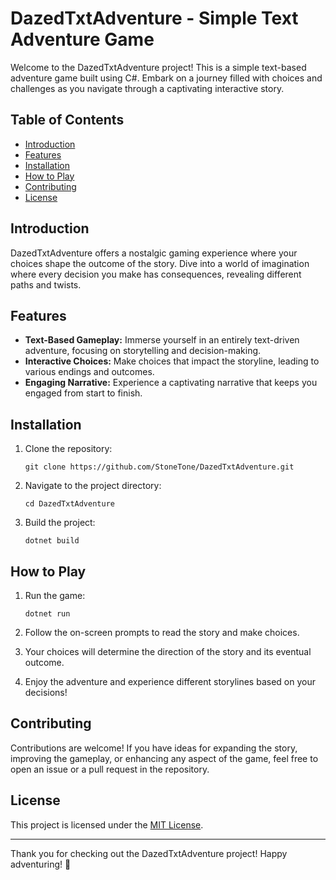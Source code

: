 # DazedTxtAdventure - Simple Text Adventure Game

Welcome to the DazedTxtAdventure project! This is a simple text-based adventure game built using C#. Embark on a journey filled with choices and challenges as you navigate through a captivating interactive story.

## Table of Contents

- [Introduction](#introduction)
- [Features](#features)
- [Installation](#installation)
- [How to Play](#how-to-play)
- [Contributing](#contributing)
- [License](#license)

## Introduction

DazedTxtAdventure offers a nostalgic gaming experience where your choices shape the outcome of the story. Dive into a world of imagination where every decision you make has consequences, revealing different paths and twists.

## Features

- **Text-Based Gameplay:** Immerse yourself in an entirely text-driven adventure, focusing on storytelling and decision-making.
- **Interactive Choices:** Make choices that impact the storyline, leading to various endings and outcomes.
- **Engaging Narrative:** Experience a captivating narrative that keeps you engaged from start to finish.

## Installation

1. Clone the repository:
   ```
   git clone https://github.com/StoneTone/DazedTxtAdventure.git
   ```

2. Navigate to the project directory:
   ```
   cd DazedTxtAdventure
   ```

3. Build the project:
   ```
   dotnet build
   ```

## How to Play

1. Run the game:
   ```
   dotnet run
   ```

2. Follow the on-screen prompts to read the story and make choices.
3. Your choices will determine the direction of the story and its eventual outcome.
4. Enjoy the adventure and experience different storylines based on your decisions!

## Contributing

Contributions are welcome! If you have ideas for expanding the story, improving the gameplay, or enhancing any aspect of the game, feel free to open an issue or a pull request in the repository.

## License

This project is licensed under the [MIT License](LICENSE).

---

Thank you for checking out the DazedTxtAdventure project! Happy adventuring! 🌟
